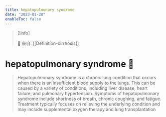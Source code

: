 ```yaml
---
title: hepatopulmonary syndrome
date: "2023-01-28"
enableToc: false
---
```


> [!info]
>
> 🌱 來自: [[Definition-cirrhosis]]

# hepatopulmonary syndrome 🚧


>  Hepatopulmonary syndrome is a chronic lung condition that occurs when there is an insufficient blood supply to the lungs. This can be caused by a variety of conditions, including liver disease, heart failure, and pulmonary hypertension. Symptoms of hepatopulmonary syndrome include shortness of breath, chronic coughing, and fatigue. Treatment typically focuses on relieving the underlying condition and may include supplemental oxygen therapy and lung transplantation
